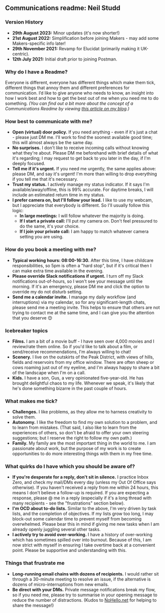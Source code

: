 ## Communications readme: Neil Studd

### Version History

- **29th August 2023:** Minor updates (it's now shorter!)
- **21st August 2022:** Simplification before joining Makers - may add some Makers-specific info later!
- **29th November 2021:** Revamp for Elucidat (primarily making it UK-centric).
- **12th July 2021:** Initial draft prior to joining Postman.

### Why do I have a Readme?

Everyone is different, everyone has different things which make them tick, different things that annoy them and different preferences for communication. I’d like to give anyone who needs to know, an insight into how I work best and how to get the best out of me when you need me to do something. _(You can find out a bit more about the concept of a Communications Readme by viewing [this article on my blog](https://mojovation.co.uk/2022/08/22/whats-in-your-communications-readme.html).)_

### How best to communicate with me?

- **Open (virtual) door policy.** If you need anything - even if it's just a chat - please just DM me. I'll work to find the soonest available good time; this will almost always be the same day.
- **No surprises.** I don't like to receive incoming calls without knowing what they're about. Please DM me beforehand with brief details of what it's regarding; I may request to get back to you later in the day, if I'm deeply focused.
- **Tell me if it's urgent.** If you need me urgently, the same applies above: please DM, and say it's urgent! I'm more than willing to drop everything if you tell me that it's necessary.
- **Trust my status.** I actively manage my status indicator. If it says I'm available/away/offline, this is 99% accurate. For daytime breaks, I will include an estimated return time in my status.
- **I prefer camera on, but I'll follow your lead.** I like to use my webcam, but I appreciate that everybody is different. So I'll usually follow this logic:
    - **In large meetings:** I will follow whatever the majority is doing.
    - **If I start a private call:** I'll put my camera on. Don't feel pressured to do the same, it's your choice.
    - **If I join your private call:** I am happy to match whatever camera setting you are using.

### How do you book a meeting with me?

- **Typical working hours: 08:00-16:30.** After this time, I have childcare responsibilities, so 5pm is often a "hard stop", but if it's critical then I can make extra time available in the evening.
- **Please override Slack notifications if urgent.** I turn off my Slack notifications out-of-hours, so I won't see your message until the morning. If it's an emergency, please DM me and click the option to override my do not disturb setting.
- **Send me a calendar invite.** I manage my daily workflow (and interruptions) via my calendar, so for any significant-length chats, please send me a meeting invite. This helps to ensure that others are not trying to contact me at the same time, and I can give you the attention that you deserve 😊

### Icebreaker topics

- **Films.** I am a bit of a movie buff - I have seen over 4,000 movies and I review/rate them online. So if you'd like to talk about a film, or send/receive recommendations, I'm always willing to chat!
- **Scenery.** I live on the outskirts of the Peak District, with views of hills, fields and reservoirs from my office window. There are often sheep or cows roaming just out of my eyeline, and I'm always happy to share a bit of the landscape when I'm on a call.
- **Kids.** I have a son, Gus, a very opinionated five-year-old. He has brought delightful chaos to my life. Whenever we speak, it's likely that he's done something bizarre in the past couple of hours.

### What makes me tick?

- **Challenges.** I like problems, as they allow me to harness creativity to solve them.
- **Autonomy.** I like the freedom to find my own solution to a problem, and to learn from mistakes. (That said, I also like to learn from the experiences of others, so don't be afraid to offer your own steering suggestions; but I reserve the right to follow my own path.)
- **Family.** My family are the most important thing in the world to me. I am passionate about work, but the purpose of my work is to create opportunities to do more interesting things with them in my free time.

### What quirks do I have which you should be aware of?

- **If you're desperate for a reply, don't sit in silence.** I practice Inbox Zero, and check my mail/DMs every day (unless my Out Of Office says otherwise). If you haven't received a reply from me within 24 hours, this means I don't believe a follow-up is required. If you are expecting a response, please @ me in a reply (especially if it's a long thread with many recipients - see the "frustrations" section below).
- **I'm OCD about to-do lists.** Similar to the above, I'm very driven by task lists, and the completion of objectives. If my lists grow too long, I may block-out some calendar time to prevent myself from becoming overwhelmed. Please bear this in mind if giving me new tasks when I am already openly juggling several other tasks.
- **I actively try to avoid over-working.** I have a history of over-working which has sometimes spilled over into burnout. Because of this, I am now strict with myself in ensuring I take overtime back at a convenient point. Please be supportive and understanding with this.

### Things that frustrate me

- **Long-running email chains with dozens of recipients.** I would rather sit through a 30-minute meeting to resolve an issue, if the alternative is dozens of micro-interruptions from new emails.
- **Be direct with your DMs.** Private message notifications break my flow, so if you need me, please try to summarise in your opening message to reduce the number of distractions. (Kudos to [NoHello.net](https://nohello.net/) for helping to share the message!)
